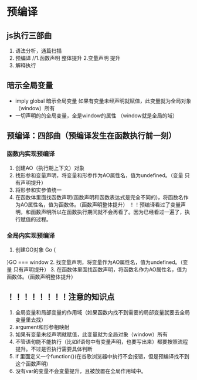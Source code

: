 # 预编译

## js执行三部曲

1. 语法分析，通篇扫描
2. 预编译 //1.函数声明 整体提升     2.变量声明 提升
3. 解释执行

## 暗示全局变量

* imply global 暗示全局变量 如果有变量未经声明就赋值，此变量就为全局对象（window）所有
* 一切声明的的全局变量，全是window的属性 （window就是全局的域）

## 预编译：四部曲（预编译发生在函数执行前一刻）

### 函数内实现预编译

1. 创建AO（执行期上下文）对象
2. 找形参和变量声明，将变量和形参作为AO属性名，值为undefined。（变量 只有声明提升）
3. 将形参和实参值统一
4. 在函数体里面找函数声明(函数声明和函数表达式是完全不同的)，将函数名作为AO属性名，值为函数体。（函数声明整体提升）
！！预编译看过了变量声明，和函数声明所以在函数执行期间就不会再看了。因为已经看过一遍了，执行赋值的过程。

### 全局内实现预编译

1. 创建GO对象
Go {

}GO === window
2. 找变量声明，将变量作为AO属性名，值为undefined。（变量 只有声明提升）
3. 在函数体里面找函数声明，将函数名作为AO属性名，值为函数体。（函数声明整体提升）

## ！！！！！！！！注意的知识点

1. 全局变量和局部变量的作用域（如果函数内找不到需要的局部变量就要去全局变量里去找）
2. argument和形参相映射
3. 如果有变量未经声明就赋值，此变量就为全局对象（window）所有
4. 不管语句能不能执行（比如if语句中有变量声明，也要写出来）都要按照流程提升。不过是否执行需要具体判断
5. if 里面定义一个function()(在谷歌浏览器中执行不会报错，但是预编译找不到这个函数声明)
6. 没有var的变量不会变量提升，且被放置在全局作用域中。